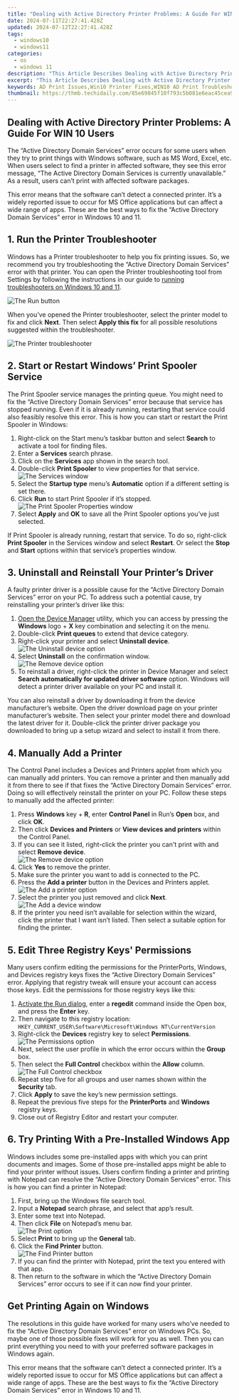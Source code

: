 ```yaml
---
title: "Dealing with Active Directory Printer Problems: A Guide For WIN 10 Users"
date: 2024-07-11T22:27:41.428Z
updated: 2024-07-12T22:27:41.428Z
tags:
  - windows10
  - windows11
categories:
  - os
  - windows 11
description: "This Article Describes Dealing with Active Directory Printer Problems: A Guide For WIN 10 Users"
excerpt: "This Article Describes Dealing with Active Directory Printer Problems: A Guide For WIN 10 Users"
keywords: AD Print Issues,Win10 Printer Fixes,WIN10 AD Print Troubleshooting,Printer AD Repair,Win10 AD Print Solutions,Addressing Printers in AD,10W Printer Admins Guide
thumbnail: https://thmb.techidaily.com/85e69845f10f793c5b081e6eac45cea976095820d8ff765825e636a33b833fec.jpg
---
```


## Dealing with Active Directory Printer Problems: A Guide For WIN 10 Users

 The “Active Directory Domain Services” error occurs for some users when they try to print things with Windows software, such as MS Word, Excel, etc. When users select to find a printer in affected software, they see this error message, “The Active Directory Domain Services is currently unavailable.” As a result, users can’t print with affected software packages.

 This error means that the software can’t detect a connected printer. It’s a widely reported issue to occur for MS Office applications but can affect a wide range of apps. These are the best ways to fix the “Active Directory Domain Services” error in Windows 10 and 11\.

## 1\. Run the Printer Troubleshooter

 Windows has a Printer troubleshooter to help you fix printing issues. So, we recommend you try troubleshooting the “Active Directory Domain Services” error with that printer. You can open the Printer troubleshooting tool from Settings by following the instructions in our guide to [running troubleshooters on Windows 10 and 11](https://www.makeuseof.com/run-troubleshooter-windows-10-11/).

![The Run button](https://static1.makeuseofimages.com/wordpress/wp-content/uploads/2023/06/run-button.jpg)

 When you’ve opened the Printer troubleshooter, select the printer model to fix and click **Next**. Then select **Apply this fix** for all possible resolutions suggested within the troubleshooter.

![The Printer troubleshooter](https://static1.makeuseofimages.com/wordpress/wp-content/uploads/2023/06/printer-troubleshooter.jpg)

## 2\. Start or Restart Windows’ Print Spooler Service

 The Print Spooler service manages the printing queue. You might need to fix the “Active Directory Domain Services” error because that service has stopped running. Even if it is already running, restarting that service could also feasibly resolve this error. This is how you can start or restart the Print Spooler in Windows:

1. Right-click on the Start menu’s taskbar button and select **Search** to activate a tool for finding files.
2. Enter a **Services** search phrase.
3. Click on the **Services** app shown in the search tool.
4. Double-click **Print Spooler** to view properties for that service.  
![The Services window](https://static1.makeuseofimages.com/wordpress/wp-content/uploads/2023/06/services-window.jpg)
5. Select the **Startup type** menu’s **Automatic** option if a different setting is set there.
6. Click **Run** to start Print Spooler if it’s stopped.  
![The Print Spooler Properties window](https://static1.makeuseofimages.com/wordpress/wp-content/uploads/2023/06/print-spooler-service-window.jpg)
7. Select **Apply** and **OK** to save all the Print Spooler options you’ve just selected.

 If Print Spooler is already running, restart that service. To do so, right-click **Print Spooler** in the Services window and select **Restart**. Or select the **Stop** and **Start** options within that service’s properties window.

## 3\. Uninstall and Reinstall Your Printer’s Driver

 A faulty printer driver is a possible cause for the “Active Directory Domain Services” error on your PC. To address such a potential cause, try reinstalling your printer’s driver like this:

1. [Open the Device Manager](https://www.makeuseof.com/windows-open-device-manager/) utility, which you can access by pressing the **Windows** logo + **X** key combination and selecting it on the menu.
2. Double-click **Print queues** to extend that device category.
3. Right-click your printer and select **Uninstall device**.  
![The Uninstall device option](https://static1.makeuseofimages.com/wordpress/wp-content/uploads/2023/06/uninstall-device-option.jpg)
4. Select **Uninstall** on the confirmation window.  
![The Remove device option](https://static1.makeuseofimages.com/wordpress/wp-content/uploads/2023/06/remove-device-option.jpg)
5. To reinstall a driver, right-click the printer in Device Manager and select **Search automatically for updated driver software** option. Windows will detect a printer driver available on your PC and install it.

 You can also reinstall a driver by downloading it from the device manufacturer’s website. Open the driver download page on your printer manufacturer’s website. Then select your printer model there and download the latest driver for it. Double-click the printer driver package you downloaded to bring up a setup wizard and select to install it from there.

## 4\. Manually Add a Printer

 The Control Panel includes a Devices and Printers applet from which you can manually add printers. You can remove a printer and then manually add it from there to see if that fixes the “Active Directory Domain Services” error. Doing so will effectively reinstall the printer on your PC. Follow these steps to manually add the affected printer:

1. Press **Windows** key + **R**, enter **Control Panel** in Run’s **Open** box, and click **OK**.
2. Then click **Devices and Printers** or **View devices and printers** within the Control Panel.
3. If you can see it listed, right-click the printer you can't print with and select **Remove device**.  
![The Remove device option](https://static1.makeuseofimages.com/wordpress/wp-content/uploads/2023/06/remove-device-option.jpg)
4. Click **Yes** to remove the printer.
5. Make sure the printer you want to add is connected to the PC.
6. Press the **Add a printer** button in the Devices and Printers applet.  
![The Add a printer option](https://static1.makeuseofimages.com/wordpress/wp-content/uploads/2023/06/add-a-printer.jpg)
7. Select the printer you just removed and click **Next**.  
![The Add a device window](https://static1.makeuseofimages.com/wordpress/wp-content/uploads/2023/06/add-a-device.jpg)
8. If the printer you need isn’t available for selection within the wizard, click the printer that I want isn’t listed. Then select a suitable option for finding the printer.

## 5\. Edit Three Registry Keys' Permissions

 Many users confirm editing the permissions for the PrinterPorts, Windows, and Devices registry keys fixes the “Active Directory Domain Services” error. Applying that registry tweak will ensure your account can access those keys. Edit the permissions for those registry keys like this:

1. [Activate the Run dialog](https://www.makeuseof.com/windows-open-run-command-dialog-box/), enter a **regedit** command inside the Open box, and press the **Enter** key.
2. Then navigate to this registry location:  
`HKEY_CURRENT_USER\Software\Microsoft\Windows NT\CurrentVersion`
3. Right-click the **Devices** registry key to select **Permissions**.  
![The Permissions option](https://static1.makeuseofimages.com/wordpress/wp-content/uploads/2023/06/permissions-option.jpg)
4. Next, select the user profile in which the error occurs within the **Group** box.
5. Then select the **Full Control** checkbox within the **Allow** column.  
![The Full Control checkbox](https://static1.makeuseofimages.com/wordpress/wp-content/uploads/2023/06/full-control-checkbox.jpg)
6. Repeat step five for all groups and user names shown within the **Security** tab.
7. Click **Apply** to save the key’s new permission settings.
8. Repeat the previous five steps for the **PrinterPorts** and **Windows** registry keys.
9. Close out of Registry Editor and restart your computer.

## 6\. Try Printing With a Pre-Installed Windows App

 Windows includes some pre-installed apps with which you can print documents and images. Some of those pre-installed apps might be able to find your printer without issues. Users confirm finding a printer and printing with Notepad can resolve the “Active Directory Domain Services” error. This is how you can find a printer in Notepad:

1. First, bring up the Windows file search tool.
2. Input a **Notepad** search phrase, and select that app’s result.
3. Enter some text into Notepad.
4. Then click **File** on Notepad’s menu bar.  
![The Print option](https://static1.makeuseofimages.com/wordpress/wp-content/uploads/2023/06/print-option.jpg)
5. Select **Print** to bring up the **General** tab.
6. Click the **Find Printer** button.  
![The Find Printer button](https://static1.makeuseofimages.com/wordpress/wp-content/uploads/2023/06/print-window.jpg)
7. If you can find the printer with Notepad, print the text you entered with that app.
8. Then return to the software in which the “Active Directory Domain Services” error occurs to see if it can now find your printer.

## Get Printing Again on Windows

 The resolutions in this guide have worked for many users who’ve needed to fix the “Active Directory Domain Services” error on Windows PCs. So, maybe one of those possible fixes will work for you as well. Then you can print everything you need to with your preferred software packages in Windows again.

 This error means that the software can’t detect a connected printer. It’s a widely reported issue to occur for MS Office applications but can affect a wide range of apps. These are the best ways to fix the “Active Directory Domain Services” error in Windows 10 and 11\.



<ins class="adsbygoogle"
      style="display:block"
      data-ad-client="ca-pub-7571918770474297"
      data-ad-slot="8358498916"
      data-ad-format="auto"
      data-full-width-responsive="true"></ins>